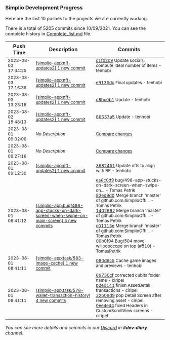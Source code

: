 
### Simplio Development Progress

Here are the last 10 pushes to the projects we are currently working.

There is a total of 5205 commits since 10/09/2021. You can see the complete history in
 [Complete_list.md](Complete_list.md) file.

| Push Time | Description | Commits |
| --- | --- | --- |
| <sub>2023-08-03 17:34:25</sub> | <sub>[[simplio-app:nft-updates2] 1 new commit](https://github.com/SimplioOfficial/simplio-app/commit/c1fb2c969afff33065c58ba8b2045821d91159b2)</sub> | <sub>[c1fb2c9](https://github.com/SimplioOfficial/simplio-app/commit/c1fb2c969afff33065c58ba8b2045821d91159b2) Update socials, compute ideal number of items - tenhobi</sub> |
| <sub>2023-08-03 17:16:36</sub> | <sub>[[simplio-app:nft-updates2] 1 new commit](https://github.com/SimplioOfficial/simplio-app/commit/e9136dc463eb444acd97b8d948e02868d15eb4a1)</sub> | <sub>[e9136dc](https://github.com/SimplioOfficial/simplio-app/commit/e9136dc463eb444acd97b8d948e02868d15eb4a1) Final updates - tenhobi</sub> |
| <sub>2023-08-03 13:23:18</sub> | <sub>[[simplio-app:nft-updates2] 1 new commit](https://github.com/SimplioOfficial/simplio-app/commit/d8bc0b19341bef74a0b3052b71588cf561e6921f)</sub> | <sub>[d8bc0b1](https://github.com/SimplioOfficial/simplio-app/commit/d8bc0b19341bef74a0b3052b71588cf561e6921f) Update - tenhobi</sub> |
| <sub>2023-08-02 15:48:13</sub> | <sub>[[simplio-app:nft-updates2] 1 new commit](https://github.com/SimplioOfficial/simplio-app/commit/66637a5222fcede55c96a0aa6e4f9d521c5ed9ec)</sub> | <sub>[66637a5](https://github.com/SimplioOfficial/simplio-app/commit/66637a5222fcede55c96a0aa6e4f9d521c5ed9ec) Update - tenhobi</sub> |
| <sub>2023-08-01 09:32:06</sub> | <sub>_No Description_</sub> | <sub>[Compare changes](https://github.com/SimplioOfficial/simplio-app/compare/36824513cfcb...750ad05b0bc5)</sub> |
| <sub>2023-08-01 09:27:16</sub> | <sub>_No Description_</sub> | <sub>[Compare changes](https://github.com/SimplioOfficial/simplio-app/compare/0945854af618...24fbf1e13ad1)</sub> |
| <sub>2023-08-01 09:12:30</sub> | <sub>[[simplio-app:nft-updates2] 1 new commit](https://github.com/SimplioOfficial/simplio-app/commit/36824513cfcb15687befae06a6aadabb1bc30a19)</sub> | <sub>[3682451](https://github.com/SimplioOfficial/simplio-app/commit/36824513cfcb15687befae06a6aadabb1bc30a19) Update nfts to align with BE - tenhobi</sub> |
| <sub>2023-08-01 08:41:12</sub> | <sub>[[simplio-app:bug/498-app-stucks-on-dark-screen-when-swipe-on-main-screen] 5 new commits](https://github.com/SimplioOfficial/simplio-app/compare/ea6c0d9c30fe^...00b0f9423fb7)</sub> | <sub>[ea6c0d9](https://github.com/SimplioOfficial/simplio-app/commit/ea6c0d9c30fe04fb4408b61b5fd8e519bcfe4aa7) bug/498-app-stucks-on-dark-screen-when-swipe-on... - Tomas Petrik<br>[83ed9d0](https://github.com/SimplioOfficial/simplio-app/commit/83ed9d0314faba2afea9769ba533dc56f4fcada9) Merge branch 'master' of github.com:SimplioOffi... - Tomas Petrik<br>[1402682](https://github.com/SimplioOfficial/simplio-app/commit/140268209bff5d521f79b9cfa50fccda0d2101a4) Merge branch 'master' of github.com:SimplioOffi... - Tomas Petrik<br>[c01115e](https://github.com/SimplioOfficial/simplio-app/commit/c01115e6d346294c29991b5a946ec10b968fc2a1) Merge branch 'master' of github.com:SimplioOffi... - Tomas Petrik<br>[00b0f94](https://github.com/SimplioOfficial/simplio-app/commit/00b0f9423fb79619886adf6de5cb269db443c43d) Bug/504 move willpopccope on top (#510) - TomasPetrik</sub> |
| <sub>2023-08-01 08:41:11</sub> | <sub>[[simplio-app:task/583-image-cache] 1 new commit](https://github.com/SimplioOfficial/simplio-app/commit/080d6c59853775263f3f953a02d31c2cf2ac3f1a)</sub> | <sub>[080d6c5](https://github.com/SimplioOfficial/simplio-app/commit/080d6c59853775263f3f953a02d31c2cf2ac3f1a) Cache game images and previews - tenhobi</sub> |
| <sub>2023-08-01 08:41:11</sub> | <sub>[[simplio-app:task/576-wallet-transaction-history] 4 new commits](https://github.com/SimplioOfficial/simplio-app/compare/69730cf3736b^...0ee4ed4d7a53)</sub> | <sub>[69730cf](https://github.com/SimplioOfficial/simplio-app/commit/69730cf3736bc926018949fe4754a4cd75ed81c6) corrected cubits folder name - ciripel<br>[b2e0141](https://github.com/SimplioOfficial/simplio-app/commit/b2e0141714ae8e8ce4aa563bfebc4cd24ce87884) finish AssetDetail transactions - ciripel<br>[32b06d9](https://github.com/SimplioOfficial/simplio-app/commit/32b06d97b0759d7927647852dc72f2767ca97a24) pop Detail Screen after removing asset - ciripel<br>[0ee4ed4](https://github.com/SimplioOfficial/simplio-app/commit/0ee4ed4d7a53c0431b43a3c8fcf0bda73f94b12b) fixed Headers in CustomScrollView screens - ciripel</sub> |

_You can see more details and commits in our [Discord](https://discord.gg/aKhjuwZmdP) in **#dev-diary** channel._
